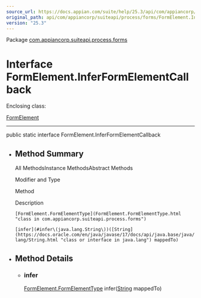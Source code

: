 ```yaml
---
source_url: https://docs.appian.com/suite/help/25.3/api/com/appiancorp/suiteapi/process/forms/FormElement.InferFormElementCallback.html
original_path: api/com/appiancorp/suiteapi/process/forms/FormElement.InferFormElementCallback.html
version: "25.3"
---
```


Package [com.appiancorp.suiteapi.process.forms](package-summary.html)

# Interface FormElement.InferFormElementCallback

Enclosing class:

[FormElement](FormElement.html "class in com.appiancorp.suiteapi.process.forms")

* * *

public static interface FormElement.InferFormElementCallback

-   ## Method Summary

    All MethodsInstance MethodsAbstract Methods

    Modifier and Type

    Method

    Description

    `[FormElement.FormElementType](FormElement.FormElementType.html "class in com.appiancorp.suiteapi.process.forms")`

    `[infer](#infer\(java.lang.String\))([String](https://docs.oracle.com/en/java/javase/17/docs/api/java.base/java/lang/String.html "class or interface in java.lang") mappedTo)`

-   ## Method Details

    -   ### infer

        [FormElement.FormElementType](FormElement.FormElementType.html "class in com.appiancorp.suiteapi.process.forms") infer([String](https://docs.oracle.com/en/java/javase/17/docs/api/java.base/java/lang/String.html "class or interface in java.lang") mappedTo)